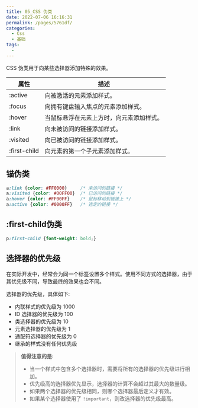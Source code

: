 ```yaml
---
title: 05_CSS 伪类
date: 2022-07-06 16:16:31
permalink: /pages/5761df/
categories:
  - Css
  - 基础
tags:
  - 
---
```

CSS 伪类用于向某些选择器添加特殊的效果。

| 属性 | 描述 |
| --- | --- |
| :active | 向被激活的元素添加样式。|
| :focus | 向拥有键盘输入焦点的元素添加样式。|
| :hover | 当鼠标悬浮在元素上方时，向元素添加样式。|
| :link | 向未被访问的链接添加样式。|
| :visited | 向已被访问的链接添加样式。|
| :first-child | 向元素的第一个子元素添加样式。|

## 锚伪类

```css
a:link {color: #FF0000}		/* 未访问的链接 */a:visited {color: #00FF00}	/* 已访问的链接 */a:hover {color: #FF00FF}	/* 鼠标移动到链接上 */a:active {color: #0000FF}	/* 选定的链接 */
```

## :first-child伪类

```css
p:first-child {font-weight: bold;}
```

## 选择器的优先级

在实际开发中，经常会为同一个标签设置多个样式。使用不同方式的选择器，由于其优先级不同，导致最终的效果也会不同。

选择器的优先级，具体如下:

- 内联样式的优先级为 1000
- ID 选择器的优先级为 100
- 类选择器的优先级为 10
- 元素选择器的优先级为 1
- 通配符选择器的优先级为 0
- 继承的样式没有任何优先级

> **值得注意的是:**
> 
> - 当一个样式中包含多个选择器时，需要将所有的选择器的优先级进行相加。
> - 优先级高的选择器优先显示，选择器的计算不会超过其最大的数量级。
> - 如果两个选择器的优先级相同，则哪个选择器最后定义才有效。
> - 如果某个选择器使用了 `!important`，则改选择器的优先级最高。